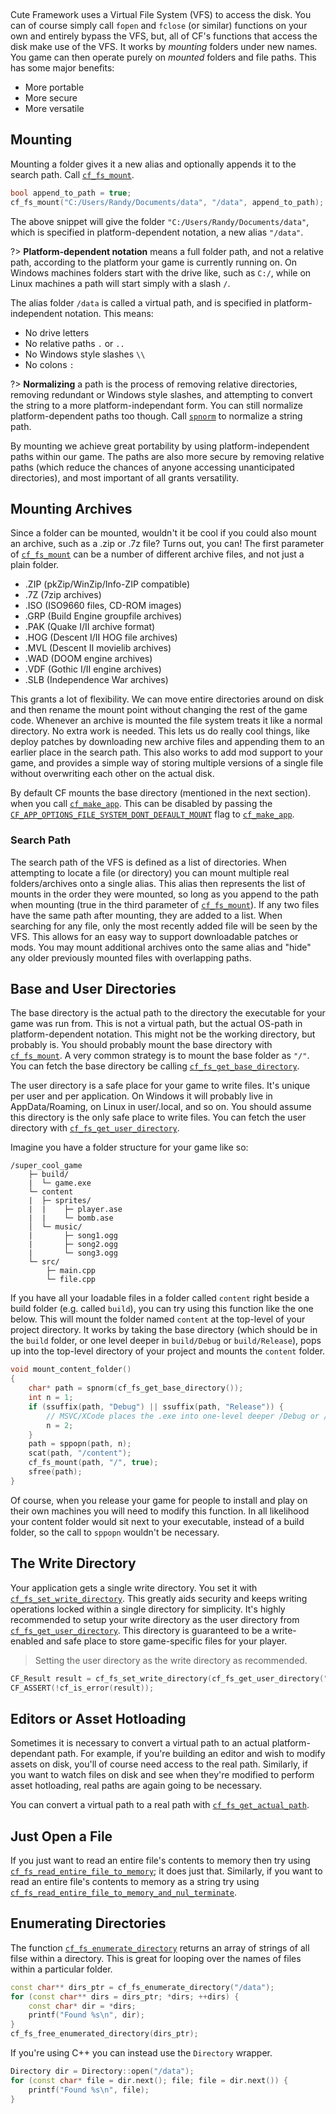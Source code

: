 [](../header.md ':include')

<br>

Cute Framework uses a Virtual File System (VFS) to access the disk. You can of course simply call `fopen` and `fclose` (or similar) functions on your own and entirely bypass the VFS, but, all of CF's functions that access the disk make use of the VFS. It works by _mounting_ folders under new names. You game can then operate purely on _mounted_ folders and file paths. This has some major benefits:

- More portable
- More secure
- More versatile

## Mounting

Mounting a folder gives it a new alias and optionally appends it to the search path. Call [`cf_fs_mount`](https://randygaul.github.io/cute_framework/#/file/cf_fs_mount).

```cpp
bool append_to_path = true;
cf_fs_mount("C:/Users/Randy/Documents/data", "/data", append_to_path);
```

The above snippet will give the folder `"C:/Users/Randy/Documents/data"`, which is specified in platform-dependent notation, a new alias `"/data"`.

?> **Platform-dependent notation** means a full folder path, and not a relative path, according to the platform your game is currently running on. On Windows machines folders start with the drive like, such as `C:/`, while on Linux machines a path will start simply with a slash `/`.

 The alias folder `/data` is called a virtual path, and is specified in platform-independent notation. This means:

- No drive letters
- No relative paths `.` or `..`
- No Windows style slashes `\\`
- No colons `:`

?> **Normalizing** a path is the process of removing relative directories, removing redundant or Windows style slashes, and attempting to convert the string to a more platform-independant form. You can still normalize platform-dependent paths too though. Call [`spnorm`](https://randygaul.github.io/cute_framework/#/path/spnorm) to normalize a string path.

By mounting we achieve great portability by using platform-independent paths within our game. The paths are also more secure by removing relative paths (which reduce the chances of anyone accessing unanticipated directories), and most important of all grants versatility.

## Mounting Archives

Since a folder can be mounted, wouldn't it be cool if you could also mount an archive, such as a .zip or .7z file? Turns out, you can! The first parameter of [`cf_fs_mount`](https://randygaul.github.io/cute_framework/#/file/cf_fs_mount) can be a number of different archive files, and not just a plain folder.

- .ZIP (pkZip/WinZip/Info-ZIP compatible)
- .7Z  (7zip archives)
- .ISO (ISO9660 files, CD-ROM images)
- .GRP (Build Engine groupfile archives)
- .PAK (Quake I/II archive format)
- .HOG (Descent I/II HOG file archives)
- .MVL (Descent II movielib archives)
- .WAD (DOOM engine archives)
- .VDF (Gothic I/II engine archives)
- .SLB (Independence War archives)

This grants a lot of flexibility. We can move entire directories around on disk and then rename the mount point without changing the rest of the game code. Whenever an archive is mounted the file system treats it like a normal directory. No extra work is needed. This lets us do really cool things, like deploy patches by downloading new archive files and appending them to an earlier place in the search path. This also works to add mod support to your game, and provides a simple way of storing multiple versions of a single file without overwriting each other on the actual disk.

By default CF mounts the base directory (mentioned in the next section). when you call [`cf_make_app`](https://randygaul.github.io/cute_framework/#/app/cf_make_app). This can be disabled by passing the [`CF_APP_OPTIONS_FILE_SYSTEM_DONT_DEFAULT_MOUNT`](https://randygaul.github.io/cute_framework/#/app/app_options) flag to [`cf_make_app`](https://randygaul.github.io/cute_framework/#/app/cf_make_app).

### Search Path

The search path of the VFS is defined as a list of directories. When attempting to locate a file (or directory) you can mount multiple real folders/archives onto a single alias. This alias then represents the list of mounts in the order they were mounted, so long as you append to the path when mounting (true in the third parameter of [`cf_fs_mount`](https://randygaul.github.io/cute_framework/#/file/cf_fs_mount)). If any two files have the same path after mounting, they are added to a list. When searching for any file, only the most recently added file will be seen by the VFS. This allows for an easy way to support downloadable patches or mods. You may mount additional archives onto the same alias and "hide" any older previously mounted files with overlapping paths.

## Base and User Directories

The base directory is the actual path to the directory the executable for your game was run from. This is not a virtual path, but the actual OS-path in platform-dependent notation. This might not be the working directory, but probably is. You should probably mount the base directory with [`cf_fs_mount`](https://randygaul.github.io/cute_framework/#/file/cf_fs_mount). A very common strategy is to mount the base folder as `"/"`. You can fetch the base directory be calling [`cf_fs_get_base_directory`](https://randygaul.github.io/cute_framework/#/file/cf_fs_get_base_directory).

The user directory is a safe place for your game to write files. It's unique per user and per application. On Windows it will probably live in AppData/Roaming, on Linux in user/.local, and so on. You should assume this directory is the only safe place to write files. You can fetch the user directory with [`cf_fs_get_user_directory`](https://randygaul.github.io/cute_framework/#/file/cf_fs_get_user_directory).

Imagine you have a folder structure for your game like so:

```
/super_cool_game
    ├─ build/
    |  └─ game.exe
    └─ content
    |  ├─ sprites/
    |  |    ├─ player.ase
    |  |    └─ bomb.ase
    │  └─ music/
    |       ├─ song1.ogg
    |       ├─ song2.ogg
    |       └─ song3.ogg
    └─ src/
        ├─ main.cpp
        └─ file.cpp
```

If you have all your loadable files in a folder called `content` right beside a build folder (e.g. called `build`), you can try using this function like the one below. This will mount the folder named `content` at the top-level of your project directory. It works by taking the base directory (which should be in the `build` folder, or one level deeper in `build/Debug` or `build/Release`), pops up into the top-level directory of your project and mounts the `content` folder.

```cpp
void mount_content_folder()
{
	char* path = spnorm(cf_fs_get_base_directory());
	int n = 1;
	if (ssuffix(path, "Debug") || ssuffix(path, "Release")) {
		// MSVC/XCode places the .exe into one-level deeper /Debug or /Release folders.
		n = 2;
	}
	path = sppopn(path, n);
	scat(path, "/content");
	cf_fs_mount(path, "/", true);
	sfree(path);
}
```

Of course, when you release your game for people to install and play on their own machines you will need to modify this function. In all likelihood your content folder would sit next to your executable, instead of a build folder, so the call to `sppopn` wouldn't be necessary.

## The Write Directory

Your application gets a single write directory. You set it with [`cf_fs_set_write_directory`](https://randygaul.github.io/cute_framework/#/file/cf_fs_set_write_directory). This greatly aids security and keeps writing operations locked within a single directory for simplicity. It's highly recommended to setup your write directory as the user directory from [`cf_fs_get_user_directory`](https://randygaul.github.io/cute_framework/#/file/cf_fs_get_user_directory). This directory is guaranteed to be a write-enabled and safe place to store game-specific files for your player.

> Setting the user directory as the write directory as recommended.

```cpp
CF_Result result = cf_fs_set_write_directory(cf_fs_get_user_directory("cool-game-studio", "awesome-game"));
CF_ASSERT(!cf_is_error(result));
```

## Editors or Asset Hotloading

Sometimes it is necessary to convert a virtual path to an actual platform-dependant path. For example, if you're building an editor and wish to modify assets on disk, you'll of course need access to the real path. Similarly, if you want to watch files on disk and see when they're modified to perform asset hotloading, real paths are again going to be necessary.

You can convert a virtual path to a real path with [`cf_fs_get_actual_path`](https://randygaul.github.io/cute_framework/#/file/cf_fs_get_actual_path).

## Just Open a File

If you just want to read an entire file's contents to memory then try using [`cf_fs_read_entire_file_to_memory`](https://randygaul.github.io/cute_framework/#/file/cf_fs_read_entire_file_to_memory); it does just that. Similarly, if you want to read an entire file's contents to memory as a string try using [`cf_fs_read_entire_file_to_memory_and_nul_terminate`](https://randygaul.github.io/cute_framework/#/file/cf_fs_read_entire_file_to_memory_and_nul_terminate).

## Enumerating Directories

The function [`cf_fs_enumerate_directory`](https://randygaul.github.io/cute_framework/#/file/cf_fs_enumerate_directory) returns an array of strings of all filse within a directory. This is great for looping over the names of files within a particular folder.

```cpp
const char** dirs_ptr = cf_fs_enumerate_directory("/data");
for (const char** dirs = dirs_ptr; *dirs; ++dirs) {
	const char* dir = *dirs;
	printf("Found %s\n", dir);
}
cf_fs_free_enumerated_directory(dirs_ptr);
```

If you're using C++ you can instead use the `Directory` wrapper.

```cpp
Directory dir = Directory::open("/data");
for (const char* file = dir.next(); file; file = dir.next()) {
	printf("Found %s\n", file);
}
```
